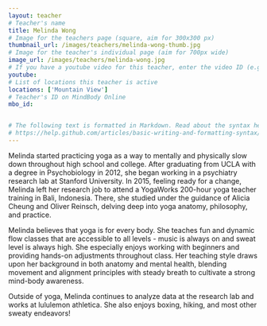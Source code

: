 ```yaml
---
layout: teacher
# Teacher's name
title: Melinda Wong
# Image for the teachers page (square, aim for 300x300 px)
thumbnail_url: /images/teachers/melinda-wong-thumb.jpg
# Image for the teacher's individual page (aim for 700px wide)
image_url: /images/teachers/melinda-wong.jpg
# If you have a youtube video for this teacher, enter the video ID (e.g. qaqiC84uaNg)
youtube: 
# List of locations this teacher is active
locations: ['Mountain View']
# Teacher's ID on MindBody Online
mbo_id:


# The following text is formatted in Markdown. Read about the syntax here:
# https://help.github.com/articles/basic-writing-and-formatting-syntax/
---
```


Melinda started practicing yoga as a way to mentally and physically slow down throughout high school and college. After graduating from UCLA with a degree in Psychobiology in 2012, she began working in a psychiatry research lab at Stanford University. In 2015, feeling ready for a change, Melinda left her research job to attend a YogaWorks 200-hour yoga teacher training in Bali, Indonesia. There, she studied under the guidance of Alicia Cheung and Oliver Reinsch, delving deep into yoga anatomy, philosophy, and practice.

Melinda believes that yoga is for every body. She teaches fun and dynamic flow classes that are accessible to all levels - music is always on and sweat level is always high. She especially enjoys working with beginners and providing hands-on adjustments throughout class. Her teaching style draws upon her background in both anatomy and mental health, blending movement and alignment principles with steady breath to cultivate a strong mind-body awareness.

Outside of yoga, Melinda continues to analyze data at the research lab and works at lululemon athletica. She also enjoys boxing, hiking, and most other sweaty endeavors!
